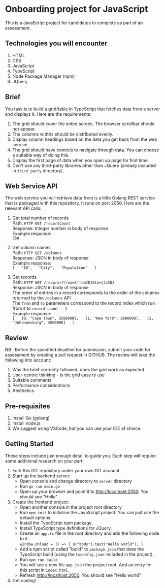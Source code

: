 # Onboarding project for JavaScript  

This is a JavaScript project for candidates to complete as part of an assessment.  

## Technologies you will encounter 

1. HTML  
1. CSS  
1. JavaScript  
1. TypeScript  
1. Node Package Manager (npm)
1. JQuery  

## Brief  

You task is to build a grid/table in TypeScript that fetches data from a server and displays it. Here are the requirements:  

1. The grid should cover the entire screen. The browser scrollbar should not appear.  
1. The columns widths should be distributed evenly.  
1. Display column headings based on the data you get back from the web service.  
1. The grid should have controls to navigate through data. You can choose a suitable way of doing this.  
1. Display the first page of data when you open up page for first time.  
1. Don't use any third-party libraries other than JQuery (already included in `third_party` directory).  

## Web Service API  

The web service you will retrieve data from is a little Golang REST service that is packaged with this repository. It runs on port 2050. 
Here are the relevant API calls:

1. Get total number of records  
	Path: `HTTP GET /recordCount`  
	Response: Integer number in body of response  
	Example response:  
		`350`

1. Get column names  
	Path: `HTTP GET /columns`  
	Response: JSON in body of response  
	Example response:  
		`[  
			"ID",  
			"City",  
			"Population"  
		]`  

1. Get records  
	Path: `HTTP GET /records?from={fromID}&to={toID}`   
	Response: JSON in body of response  
	The order of entries in a record corresponds to the order of the columns returned by the `/columns` API  
	The `from` and `to` parameters correspond to the record index which run from `0` to `record count - 1`  
	Example response:  
		`[  
				[0, "Cape Town", 3500000],  
				[1, "New York", 8500000],  
				[2, "Johannesburg", 4500000]  
		]`  

## Review  

NB : Before the specified deadline for submission, submit your code for assessment by creating a pull request in GITHUB. The review will take the following into account:  

1. Was the brief correctly followed, does the grid work as expected  
1. User-centric thinking - is the grid easy to use  
1. Suitable comments  
1. Performance considerations   
1. Aesthetics  

## Pre-requisites  

1. Install Go (golang)
1. Install node.js
1. We suggest using VSCode, but you can use your IDE of choice.

## Getting Started  
These steps include just enough detail to guide you. Each step will require some additional research on your part:
1. Fork this GIT repository under your own GIT account  
1. Start up the backend server:
    - Open console and change directory to `server` directory  
    - Run `go run main.go`  
    - Open up your browser and point it to [http://localhost:2050](http://localhost:2050). You should see "Hello"  
1. Create the frontend project:  
    - Open another console in the project root directory  
    - Run `npm init` to initialise the JavaScript project. You can just use the default options.  
    - Install the TypeScript npm package.  
    - Install TypeScript type definitions for JQuery.  
    - Create an `app.ts` file in the root directory and add the following code to it:  
        `window.onload = () => { $("body").text("Hello world"); }`  
    - Add a npm script called "build" to `package.json` that does the TypeScript build (using the `tsconfig.json` included in the project).  
    - Run `npm run build`  
    - You will see a new file `app.js` in the project root. Add an entry for this script in `index.html`.  
    - Refresh [http://localhost:2050](http://localhost:2050). You should see "Hello world"  
1. Get coding!  

